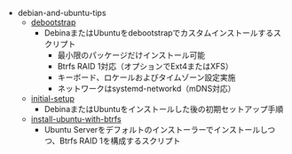 - debian-and-ubuntu-tips
  - [debootstrap](debian-and-ubuntu-tips/debootstrap/README.md)
    - DebinaまたはUbuntuをdebootstrapでカスタムインストールするスクリプト
      - 最小限のパッケージだけインストール可能
      - Btrfs RAID 1対応（オプションでExt4またはXFS）
      - キーボード、ロケールおよびタイムゾーン設定実施
      - ネットワークはsystemd-networkd（mDNS対応）
  - [initial-setup](debian-and-ubuntu-tips/initial-setup/README.md)
    - DebinaまたはUbuntuをインストールした後の初期セットアップ手順
  - [install-ubuntu-with-btrfs](debian-and-ubuntu-tips/install-ubuntu-with-btrfs/README.md)
    - Ubuntu Serverをデフォルトのインストーラーでインストールしつつ、Btrfs RAID 1を構成するスクリプト
